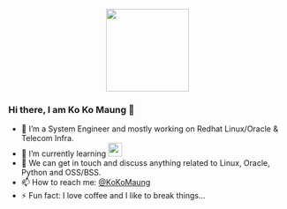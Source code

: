 <p align="center">
<img height="150" align="center" src="https://i.pinimg.com/originals/48/9b/af/489baf2d29ab40adef7e83b7b89dce1f.gif">
</p>

### Hi there, I am Ko Ko Maung 👋

- 🔭 I’m a System Engineer and mostly working on Redhat Linux/Oracle & Telecom Infra.
- 🌱 I’m currently learning <img width="25" src="https://cdn.jsdelivr.net/gh/devicons/devicon/icons/go/go-original.svg" />
- 💬 We can get in touch and discuss anything related to Linux, Oracle, Python and OSS/BSS.
- 📫 How to reach me: [@KoKoMaung](https://www.linkedin.com/in/nkokomaung/) 
- ⚡ Fun fact: I love coffee and I like to break things...

